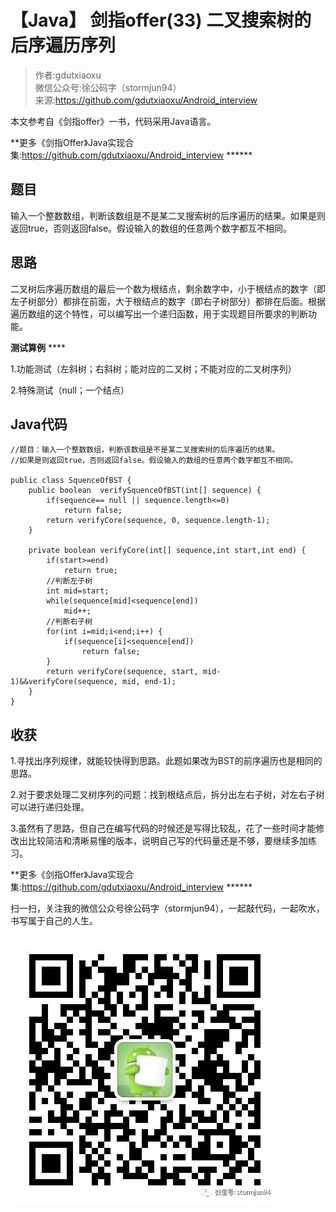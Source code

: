 # 【Java】 剑指offer(33) 二叉搜索树的后序遍历序列  
  
> 作者:gdutxiaoxu<br/> 微信公众号:徐公码字（stormjun94）<br/>来源:https://github.com/gdutxiaoxu/Android_interview

本文参考自《剑指offer》一书，代码采用Java语言。

**更多《剑指Offer》Java实现合集:https://github.com/gdutxiaoxu/Android_interview ******

## 题目

输入一个整数数组，判断该数组是不是某二叉搜索树的后序遍历的结果。如果是则返回true，否则返回false。假设输入的数组的任意两个数字都互不相同。

## 思路

二叉树后序遍历数组的最后一个数为根结点，剩余数字中，小于根结点的数字（即左子树部分）都排在前面，大于根结点的数字（即右子树部分）都排在后面。根据遍历数组的这个特性，可以编写出一个递归函数，用于实现题目所要求的判断功能。

**测试算例** ****

1.功能测试（左斜树；右斜树；能对应的二叉树；不能对应的二叉树序列）

2.特殊测试（null；一个结点）

## **Java代码**

    
    
    //题目：输入一个整数数组，判断该数组是不是某二叉搜索树的后序遍历的结果。
    //如果是则返回true，否则返回false。假设输入的数组的任意两个数字都互不相同。
    
    public class SquenceOfBST {
    	public boolean  verifySquenceOfBST(int[] sequence) {
    		if(sequence== null || sequence.length<=0)
    			return false;
    		return verifyCore(sequence, 0, sequence.length-1);
    	}
    		
    	private boolean verifyCore(int[] sequence,int start,int end) {
    		if(start>=end) 
    			return true;
    		//判断左子树
    		int mid=start;
    		while(sequence[mid]<sequence[end]) 
    			mid++;
    		//判断右子树
    		for(int i=mid;i<end;i++) {
    			if(sequence[i]<sequence[end])
    				return false;
    		}
    		return verifyCore(sequence, start, mid-1)&&verifyCore(sequence, mid, end-1);
    	}	
    }
    

## **收获**

1.寻找出序列规律，就能较快得到思路。此题如果改为BST的前序遍历也是相同的思路。

2.对于要求处理二叉树序列的问题：找到根结点后，拆分出左右子树，对左右子树可以进行递归处理。

3.虽然有了思路，但自己在编写代码的时候还是写得比较乱，花了一些时间才能修改出比较简洁和清晰易懂的版本，说明自己写的代码量还是不够，要继续多加练习。

**更多《剑指Offer》Java实现合集:https://github.com/gdutxiaoxu/Android_interview ******

扫一扫，关注我的微信公众号徐公码字（stormjun94），一起敲代码，一起吹水，书写属于自己的人生。

![](https://raw.githubusercontent.com/gdutxiaoxu/blog_pic/master/offer/20200722234908.png)